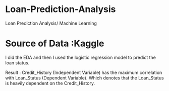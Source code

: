 # Loan-Prediction-Analysis
Loan Prediction Analysis/ Machine Learning

# Source of Data :Kaggle

I did the EDA and then I used the logistic regression model to predict the loan status.

 Result : Credit_History (Independent Variable) has the maximum correlation with Loan_Status (Dependent Variable). Which denotes that the Loan_Status is heavily dependent on the Credit_History.

